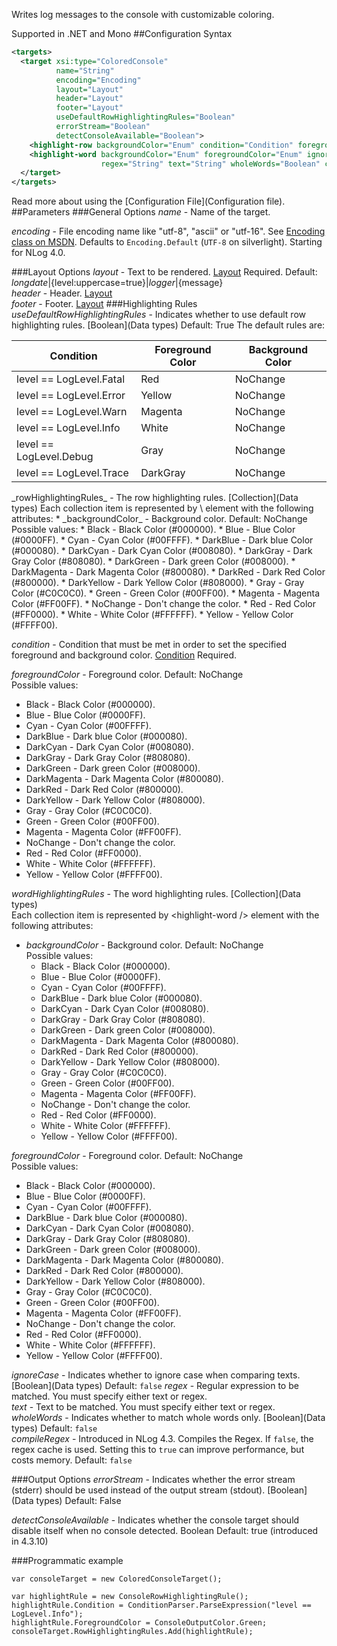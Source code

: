 Writes log messages to the console with customizable coloring. 

Supported in .NET and Mono
##Configuration Syntax
```xml
<targets>
  <target xsi:type="ColoredConsole"
          name="String"
          encoding="Encoding"
          layout="Layout"
          header="Layout"
          footer="Layout"
          useDefaultRowHighlightingRules="Boolean"
          errorStream="Boolean"
          detectConsoleAvailable="Boolean">
    <highlight-row backgroundColor="Enum" condition="Condition" foregroundColor="Enum"/><!-- repeated -->
    <highlight-word backgroundColor="Enum" foregroundColor="Enum" ignoreCase="Boolean"
                    regex="String" text="String" wholeWords="Boolean" compileRegex="Boolean"/><!-- repeated -->
  </target>
</targets>
```
Read more about using the [Configuration File](Configuration file).
##Parameters
###General Options
_name_ - Name of the target.

_encoding_ - File encoding name like "utf-8", "ascii" or "utf-16". See [Encoding class on MSDN](http://msdn.microsoft.com/en-us/library/system.text.encoding%28v=vs.110%29.aspx). Defaults to `Encoding.Default` (`UTF-8` on silverlight). Starting for NLog 4.0.

###Layout Options
_layout_ - Text to be rendered. [Layout](Layout) Required. Default: ${longdate}|${level:uppercase=true}|${logger}|${message}  
_header_ - Header. [Layout](Layout)  
_footer_ - Footer. [Layout](Layout)
###Highlighting Rules
_useDefaultRowHighlightingRules_ - Indicates whether to use default row highlighting rules. [Boolean](Data types) Default: True
The default rules are:
<table>
<thead>
<th>Condition</th><th>Foreground Color</th><th>Background Color</th>
</thead>
<tbody>
<tr><td>level == LogLevel.Fatal</td><td>Red</td><td>NoChange</td></tr>
<tr><td>level == LogLevel.Error</td><td>Yellow</td><td>NoChange</td></tr>
<tr><td>level == LogLevel.Warn</td><td>Magenta</td><td>NoChange</td></tr>
<tr><td>level == LogLevel.Info</td><td>White</td><td>NoChange</td></tr>
<tr><td>level == LogLevel.Debug</td><td>Gray</td><td>NoChange</td></tr>
<tr><td>level == LogLevel.Trace</td><td>DarkGray</td><td>NoChange</td></tr>
</tbody>
</table>
_rowHighlightingRules_ - The row highlighting rules. [Collection](Data types)  
Each collection item is represented by \<highlight-row /> element with the following attributes:
  * _backgroundColor_ - Background color. Default: NoChange  
Possible values:
    * Black - Black Color (#000000).
    * Blue - Blue Color (#0000FF).
    * Cyan - Cyan Color (#00FFFF).
    * DarkBlue - Dark blue Color (#000080).
    * DarkCyan - Dark Cyan Color (#008080).
    * DarkGray - Dark Gray Color (#808080).
    * DarkGreen - Dark green Color (#008000).
    * DarkMagenta - Dark Magenta Color (#800080).
    * DarkRed - Dark Red Color (#800000).
    * DarkYellow - Dark Yellow Color (#808000).
    * Gray - Gray Color (#C0C0C0).
    * Green - Green Color (#00FF00).
    * Magenta - Magenta Color (#FF00FF).
    * NoChange - Don't change the color.
    * Red - Red Color (#FF0000).
    * White - White Color (#FFFFFF).
    * Yellow - Yellow Color (#FFFF00).

_condition_ - Condition that must be met in order to set the specified foreground and background color. [Condition](Conditions) Required.  

_foregroundColor_ - Foreground color. Default: NoChange  
Possible values:
* Black - Black Color (#000000).
* Blue - Blue Color (#0000FF).
* Cyan - Cyan Color (#00FFFF).
* DarkBlue - Dark blue Color (#000080).
* DarkCyan - Dark Cyan Color (#008080).
* DarkGray - Dark Gray Color (#808080).
* DarkGreen - Dark green Color (#008000).
* DarkMagenta - Dark Magenta Color (#800080).
* DarkRed - Dark Red Color (#800000).
* DarkYellow - Dark Yellow Color (#808000).
* Gray - Gray Color (#C0C0C0).
* Green - Green Color (#00FF00).
* Magenta - Magenta Color (#FF00FF).
* NoChange - Don't change the color.
* Red - Red Color (#FF0000).
* White - White Color (#FFFFFF).
* Yellow - Yellow Color (#FFFF00).

_wordHighlightingRules_ - The word highlighting rules. [Collection](Data types)  
Each collection item is represented by \<highlight-word /> element with the following attributes:
* _backgroundColor_ - Background color. Default: NoChange  
Possible values:
   * Black - Black Color (#000000).
   * Blue - Blue Color (#0000FF).
   * Cyan - Cyan Color (#00FFFF).
   * DarkBlue - Dark blue Color (#000080).
   * DarkCyan - Dark Cyan Color (#008080).
   * DarkGray - Dark Gray Color (#808080).
   * DarkGreen - Dark green Color (#008000).
   * DarkMagenta - Dark Magenta Color (#800080).
   * DarkRed - Dark Red Color (#800000).
   * DarkYellow - Dark Yellow Color (#808000).
   * Gray - Gray Color (#C0C0C0).
   * Green - Green Color (#00FF00).
   * Magenta - Magenta Color (#FF00FF).
   * NoChange - Don't change the color.
   * Red - Red Color (#FF0000).
   * White - White Color (#FFFFFF).
   * Yellow - Yellow Color (#FFFF00).

_foregroundColor_ - Foreground color. Default: NoChange  
Possible values:
* Black - Black Color (#000000).
* Blue - Blue Color (#0000FF).
* Cyan - Cyan Color (#00FFFF).
* DarkBlue - Dark blue Color (#000080).
* DarkCyan - Dark Cyan Color (#008080).
* DarkGray - Dark Gray Color (#808080).
* DarkGreen - Dark green Color (#008000).
* DarkMagenta - Dark Magenta Color (#800080).
* DarkRed - Dark Red Color (#800000).
* DarkYellow - Dark Yellow Color (#808000).
* Gray - Gray Color (#C0C0C0).
* Green - Green Color (#00FF00).
* Magenta - Magenta Color (#FF00FF).
* NoChange - Don't change the color.
* Red - Red Color (#FF0000).
* White - White Color (#FFFFFF).
* Yellow - Yellow Color (#FFFF00).

_ignoreCase_ - Indicates whether to ignore case when comparing texts. [Boolean](Data types)  Default: `false` 
_regex_ - Regular expression to be matched. You must specify either text or regex.  
_text_ - Text to be matched. You must specify either text or regex.  
_wholeWords_ - Indicates whether to match whole words only. [Boolean](Data types) Default: `false`  
_compileRegex_ - Introduced in NLog 4.3. Compiles the Regex. If `false`, the regex cache is used. Setting this to `true` can improve performance, but costs memory. Default: `false` 

###Output Options
_errorStream_ - Indicates whether the error stream (stderr) should be used instead of the output stream (stdout). [Boolean](Data types) Default: False

_detectConsoleAvailable_ - Indicates whether the console target should disable itself when no console detected. Boolean Default: true (introduced in 4.3.10)

###Programmatic example

	var consoleTarget = new ColoredConsoleTarget();
	
	var highlightRule = new ConsoleRowHighlightingRule();
	highlightRule.Condition = ConditionParser.ParseExpression("level == LogLevel.Info");
	highlightRule.ForegroundColor = ConsoleOutputColor.Green;
	consoleTarget.RowHighlightingRules.Add(highlightRule);